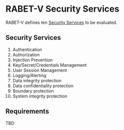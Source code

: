 
# RABET-V Security Services

RABET-V defines ten [Security Services](../RABET-V_Glossary.md) to be evaluated.




## Security Services

1. Authentication
2. Authorization
3. Injection Prevention
4. Key/Secret/Credentials Management
5. User Session Management
6. Logging/Alerting
7. Data integrity protection
8. Data confidentiality protection
9. Boundary protection
10. System integrity protection


## Requirements

TBD